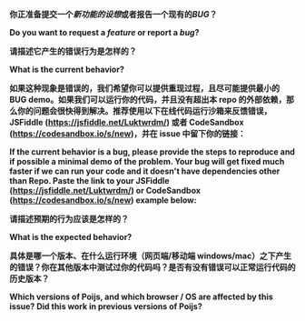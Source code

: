 **你正准备提交一个*新功能的设想*或者报告一个现有的*BUG*？**

**Do you want to request a *feature* or report a *bug*?**

**请描述它产生的错误行为是怎样的？**

**What is the current behavior?**

**如果这种现象是错误的，我们希望你可以提供重现过程，且尽可能提供最小的BUG demo。如果我们可以运行你的代码，并且没有超出本 repo 的外部依赖，那么你的问题会很快得到解决。推荐使用以下在线代码运行沙箱来反馈错误，JSFiddle (https://jsfiddle.net/Luktwrdm/) 或者 CodeSandbox (https://codesandbox.io/s/new)，并在 issue 中留下你的链接：**

**If the current behavior is a bug, please provide the steps to reproduce and if possible a minimal demo of the problem. Your bug will get fixed much faster if we can run your code and it doesn't have dependencies other than Repo. Paste the link to your JSFiddle (https://jsfiddle.net/Luktwrdm/) or CodeSandbox (https://codesandbox.io/s/new) example below:**

**请描述预期的行为应该是怎样的？**

**What is the expected behavior?**

**具体是哪一个版本、在什么运行环境（网页端/移动端 windows/mac）之下产生的错误？你在其他版本中测试过你的代码吗？是否有没有错误可以正常运行代码的历史版本？**

**Which versions of Poijs, and which browser / OS are affected by this issue? Did this work in previous versions of Poijs?**